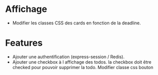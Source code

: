 # Affichage

- Modifier les classes CSS des cards en fonction de la deadline.

# Features

- Ajouter une authentification (express-session / Redis).
- Ajouter une checkbox à l affichage des todos. la checkbox doit être checked pour pouvoir supprimer la todo. Modifier classe css bouton
